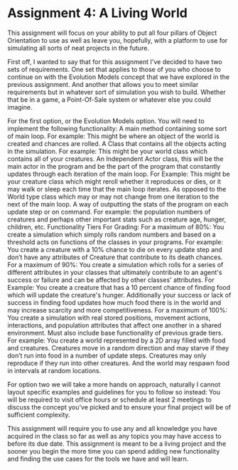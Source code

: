 # Assignment 4: A Living World

This assignment will focus on your ability to put all four pillars of Object Orientation to use as well as leave you, hopefully, with a platform to use for simulating all sorts of neat projects in the future.

First off, I wanted to say that for this assignment I've decided to have two sets of requirements. One set that applies to those of you who choose to continue on with the Evolution Models concept that we have explored in the previous assignment. And another that allows you to meet similar requirements but in whatever sort of simulation you wish to build. Whether that be in a game, a Point-Of-Sale system or whatever else you could imagine.


For the first option, or the Evolution Models option. You will need to implement the following functionality:
A main method containing some sort of main loop. For example: This might be where an object of the world is created and chances are rolled.
A Class that contains all the objects acting in the simulation. For example: This might be your world class which contains all of your creatures.
An Independent Actor class, this will be the main actor in the program and be the part of the program that constantly updates through each iteration of the main loop. For Example: This might be your creature class which might reroll whether it reproduces or dies, or it may walk or sleep each time that the main loop iterates. As opposed to the World type class which may or may not change from one iteration to the next of the main loop.
A way of outputting the stats of the program on each update step or on command. For example: the population numbers of creatures and perhaps other important stats such as creature age, hunger, children, etc.
Functionality Tiers For Grading:
For a maximum of 80%: You create a simulation which simply rolls random numbers and based on a threshold acts on functions of the classes in your programs. For example: You create a creature with a 10% chance to die on every update step and don’t have any attributes of Creature that contribute to its death chances.
For a maximum of 90%: You create a simulation which rolls for a series of different attributes in your classes that ultimately contribute to an agent's success or failure and can be affected by other classes' attributes. For Example: You create a creature that has a 10 percent chance of finding food which will update the creature's hunger. Additionally your success or lack of success in finding food updates how much food there is in the world and may increase scarcity and more competitiveness.
For a maximum of 100%: You create a simulation with real stored positions, movement actions, interactions, and population attributes that affect one another in a shared environment. Must also include base functionality of previous grade tiers. For example: You create a world represented by a 2D array filled with food and creatures. Creatures move in a random direction and may starve if they don’t run into food in a number of update steps. Creatures may only reproduce if they run into other creatures. And the world may respawn food in intervals at random locations.


For option two we will take a more hands on approach, naturally I cannot layout specific examples and guidelines for you to follow so instead:
You will be required to visit office hours or schedule at least 2 meetings to discuss the concept you’ve picked and to ensure your final project will be of sufficient complexity.



This assignment will require you to use any and all knowledge you have acquired in the class so far as well as any topics you may have access to before its due date. This assignment is meant to be a living project and the sooner you begin the more time you can spend adding new functionality and finding the use cases for the tools we have and will learn.
